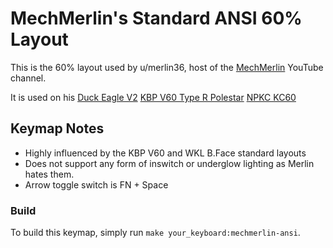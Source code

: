 MechMerlin's Standard ANSI 60% Layout
======================

This is the 60% layout used by u/merlin36, host of the [MechMerlin](www.youtube.com/mechmerlin)
YouTube channel.

It is used on his
[Duck Eagle V2](https://github.com/qmk/qmk_firmware/tree/master/keyboards/eagle_viper/v2)
[KBP V60 Type R Polestar](https://github.com/qmk/qmk_firmware/tree/master/keyboards/v60_type_r)
[NPKC KC60](https://github.com/qmk/qmk_firmware/tree/master/keyboards/kc60)

## Keymap Notes
- Highly influenced by the KBP V60 and WKL B.Face standard layouts
- Does not support any form of inswitch or underglow lighting as Merlin hates them.
- Arrow toggle switch is FN + Space

### Build
To build this keymap, simply run `make your_keyboard:mechmerlin-ansi`.